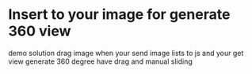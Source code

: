 # Insert to your image for generate 360 view 
demo solution drag image when your send image lists to js and your get view generate 360 degree have drag and manual sliding 
